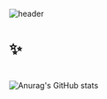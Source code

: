 ![header](https://capsule-render.vercel.app/api?type=Waving&fontSize=38&fontColor=black&text=Welcome&nbsp;To&nbsp;My&nbsp;GitHub&animation=fadeIn&color=auto)
# :sparkles: 


#
![Anurag's GitHub stats](https://github-readme-stats.vercel.app/api?username=biabamroi&show_icons=true&theme=graywhite)
